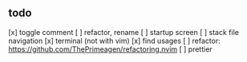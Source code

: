 
## todo
[x] toggle comment
[ ] refactor, rename
[ ] startup screen
[ ] stack file navigation
[x] terminal (not with vim)
[x] find usages
[ ] refactor: https://github.com/ThePrimeagen/refactoring.nvim
[ ] prettier
